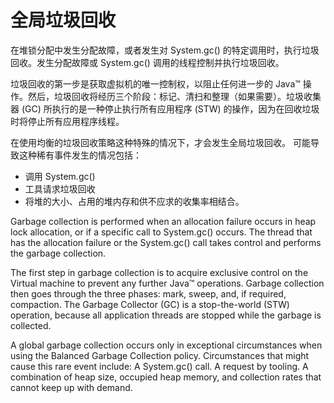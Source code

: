 # 全局垃圾回收

在堆锁分配中发生分配故障，或者发生对 System.gc() 的特定调用时，执行垃圾回收。发生分配故障或 System.gc() 调用的线程控制并执行垃圾回收。

垃圾回收的第一步是获取虚拟机的唯一控制权，以阻止任何进一步的 Java™ 操作。然后，垃圾回收将经历三个阶段：标记、清扫和整理（如果需要）。垃圾收集器 (GC) 所执行的是一种停止执行所有应用程序 (STW) 的操作，因为在回收垃圾时将停止所有应用程序线程。

在使用均衡的垃圾回收策略这种特殊的情况下，才会发生全局垃圾回收。 可能导致这种稀有事件发生的情况包括：
* 调用 System.gc()
* 工具请求垃圾回收
* 将堆的大小、占用的堆内存和供不应求的收集率相结合。


Garbage collection is performed when an allocation failure occurs in heap lock allocation, or if a specific call to System.gc() occurs. The thread that has the allocation failure or the System.gc() call takes control and performs the garbage collection.

The first step in garbage collection is to acquire exclusive control on the Virtual machine to prevent any further Java™ operations. Garbage collection then goes through the three phases: mark, sweep, and, if required, compaction. The Garbage Collector (GC) is a stop-the-world (STW) operation, because all application threads are stopped while the garbage is collected.

A global garbage collection occurs only in exceptional circumstances when using the Balanced Garbage Collection policy. Circumstances that might cause this rare event include:
A System.gc() call.
A request by tooling.
A combination of heap size, occupied heap memory, and collection rates that cannot keep up with demand.

